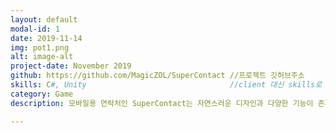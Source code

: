 ```yaml
---
layout: default
modal-id: 1
date: 2019-11-14
img: pot1.png
alt: image-alt
project-date: November 2019
github: https://github.com/MagicZOL/SuperContact //프로젝트 깃허브주소
skills: C#, Unity                                //client 대신 skills로
category: Game
description: 모바일용 연락처인 SuperContact는 자연스러운 디자인과 다양한 기능이 존재합니다. 평범한 연락처는 이제 그만! SuoerContact를 이용해보세요!

---
```

